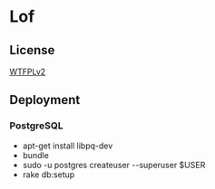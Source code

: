 # Lof

## License

[WTFPLv2](http://www.wtfpl.net/about/)

## Deployment
### PostgreSQL
- apt-get install libpq-dev
- bundle
- sudo -u postgres createuser --superuser $USER
- rake db:setup 
